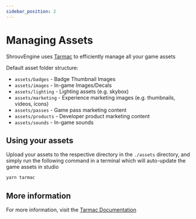 ```yaml
---
sidebar_position: 2
---
```


# Managing Assets

ShrouvEngine uses [Tarmac](https://github.com/Roblox/tarmac) to efficiently manage all your game assets

Default asset folder structure:

- `assets/badges` - Badge Thumbnail Images
- `assets/images` - In-game Images/Decals
- `assets/lighting` - Lighting assets (e.g. skybox)
- `assets/marketing` - Experience marketing images (e.g. thumbnails, videos, icons)
- `assets/passes` - Game pass marketing content
- `assets/products` - Developer product marketing content
- `assets/sounds` - In-game sounds

## Using your assets

Upload your assets to the respective directory in the `./assets` directory, and simply run the following command in a terminal which will auto-update the game assets in studio

```bash title="./shrouvrblx/experiences/{projectname}"
yarn tarmac
```

## More information

For more information, visit the [Tarmac Documentation](https://github.com/Roblox/tarmac)
